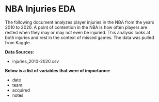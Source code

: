 # NBA Injuries EDA

The following document analyzes player injuries in the NBA from the years 2010 to 2020. A point of contention in the NBA is how often players are rested when they may or may not even be injuried. This analysis looks at both injuries and rest in the context of missed games. The data was pulled from Kaggle.

__Data Sources:__

+ injuries_2010-2020.csv

__Below is a list of variables that were of importance:__

+ date
+ team
+ acquired
+ notes


